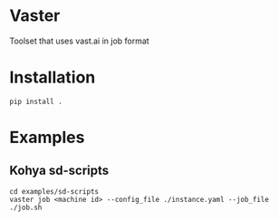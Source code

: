 # Vaster
Toolset that uses vast.ai in job format

# Installation
```
pip install .
```

# Examples
## Kohya sd-scripts
```
cd examples/sd-scripts
vaster job <machine id> --config_file ./instance.yaml --job_file ./job.sh
```